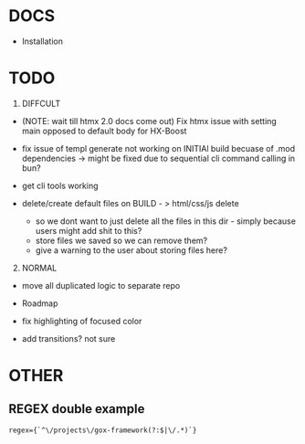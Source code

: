 # DOCS

- Installation

# TODO

1. DIFFCULT
- (NOTE: wait till htmx 2.0 docs come out) Fix htmx issue with setting main opposed to default body for HX-Boost
- fix issue of templ generate not working on INITIAl build becuase of .mod dependencies -> might be fixed due to sequential cli command calling in bun?
- get cli tools working

- delete/create default files on BUILD - > html/css/js delete 
    - so we dont want to just delete all the files in this dir - simply because users might add shit to this?
    - store files we saved so we can remove them?
    - give a warning to the user about storing files here? 

2. NORMAL
- move all duplicated logic to separate repo
- Roadmap

- fix highlighting of focused color
- add transitions? not sure


# OTHER

## REGEX double example

```regex
regex={`^\/projects\/gox-framework(?:$|\/.*)`}
```
